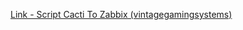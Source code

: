 [Link - Script Cacti To Zabbix (vintagegamingsystems)](https://github.com/vintagegamingsystems/Cacti-Zabbix-Conversion-Script)
